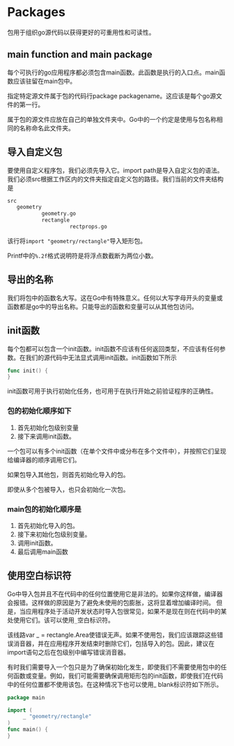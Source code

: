 # Packages

包用于组织go源代码以获得更好的可重用性和可读性。

## main function and main package

每个可执行的go应用程序都必须包含main函数。此函数是执行的入口点。main函数应该驻留在main包中。

指定特定源文件属于包的代码行package packagename。这应该是每个go源文件的第一行。

属于包的源文件应放在自己的单独文件夹中。Go中的一个约定是使用与包名称相同的名称命名此文件夹。

## 导入自定义包

要使用自定义程序包，我们必须先导入它。import path是导入自定义包的语法。我们必须src根据工作区内的文件夹指定自定义包的路径。我们当前的文件夹结构是

```bash
src  
   geometry
           geometry.go
           rectangle
                    rectprops.go
```

该行将`import "geometry/rectangle"`导入矩形包。

Printf中的`%.2f`格式说明符是将浮点数截断为两位小数。

## 导出的名称

我们将包中的函数名大写。这在Go中有特殊意义。任何以大写字母开头的变量或函数都是go中的导出名称。只能导出的函数和变量可以从其他包访问。

## init函数
每个包都可以包含一个init函数。init函数不应该有任何返回类型，不应该有任何参数。在我们的源代码中无法显式调用init函数。init函数如下所示

```go
func init() {  
}
```

init函数可用于执行初始化任务，也可用于在执行开始之前验证程序的正确性。

### 包的初始化顺序如下

1. 首先初始化包级别变量
2. 接下来调用init函数。

一个包可以有多个init函数（在单个文件中或分布在多个文件中），并按照它们呈现给编译器的顺序调用它们。

如果包导入其他包，则首先初始化导入的包。

即使从多个包被导入，也只会初始化一次包。


### main包的初始化顺序是

1. 首先初始化导入的包。
2. 接下来初始化包级别变量。
3. 调用init函数。
4. 最后调用main函数

## 使用空白标识符

Go中导入包并且不在代码中的任何位置使用它是非法的。如果你这样做，编译器会报错。这样做的原因是为了避免未使用的包膨胀，这将显着增加编译时间。
但是，当应用程序处于活动开发状态时导入包很常见，如果不是现在则在代码中的某处使用它们。该可以使用`_`空白标识符。

该线路var _ = rectangle.Area使错误无声。如果不使用包，我们应该跟踪这些错误消音器，并在应用程序开发结束时删除它们，包括导入的包。因此，建议在import语句之后在包级别中编写错误消音器。

有时我们需要导入一个包只是为了确保初始化发生，即使我们不需要使用包中的任何函数或变量。例如，我们可能需要确保调用矩形包的init函数，即使我们在代码中的任何位置都不使用该包。在这种情况下也可以使用_ blank标识符如下所示。

```go
package main 

import (
     _ "geometry/rectangle" 
)
func main() {
}
```